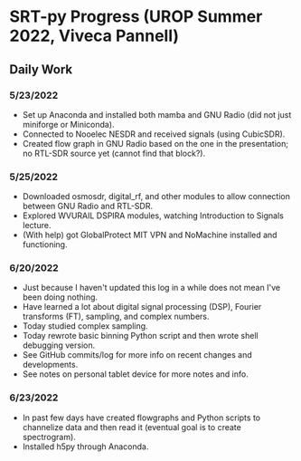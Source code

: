 # SRT-py Progress (UROP Summer 2022, Viveca Pannell)

## Daily Work

### 5/23/2022
- Set up Anaconda and installed both mamba and GNU Radio (did not just miniforge or Miniconda).
- Connected to Nooelec NESDR and received signals (using CubicSDR).
- Created flow graph in GNU Radio based on the one in the presentation; no RTL-SDR source yet (cannot find that block?).

### 5/25/2022
- Downloaded osmosdr, digital_rf, and other modules to allow connection between GNU Radio and RTL-SDR.
- Explored WVURAIL DSPIRA modules, watching Introduction to Signals lecture.
- (With help) got GlobalProtect MIT VPN and NoMachine installed and functioning.

### 6/20/2022
- Just because I haven't updated this log in a while does not mean I've been doing nothing.
- Have learned a lot about digital signal processing (DSP), Fourier transforms (FT), sampling, and complex numbers.
- Today studied complex sampling.
- Today rewrote basic binning Python script and then wrote shell debugging version.
- See GitHub commits/log for more info on recent changes and developments.
- See notes on personal tablet device for more notes and info.

### 6/23/2022
- In past few days have created flowgraphs and Python scripts to channelize data and then read it (eventual goal is to create spectrogram).
- Installed h5py through Anaconda.

